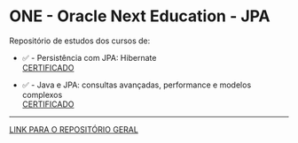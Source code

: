 # ONE - Oracle Next Education - JPA  

Repositório de estudos dos cursos de:

* ✅ - Persistência com JPA: Hibernate  
[CERTIFICADO](https://cursos.alura.com.br/user/joao-hab/course/persistencia-jpa-hibernate/certificate)

* ✅ - Java e JPA: consultas avançadas, performance e modelos complexos  
[CERTIFICADO](https://cursos.alura.com.br/user/joao-hab/course/java-jpa-consultas-performance-modelos-complexos/certificate)

***

[LINK PARA O REPOSITÓRIO GERAL](https://github.com/jaohab/oracle-next-education-t5)
